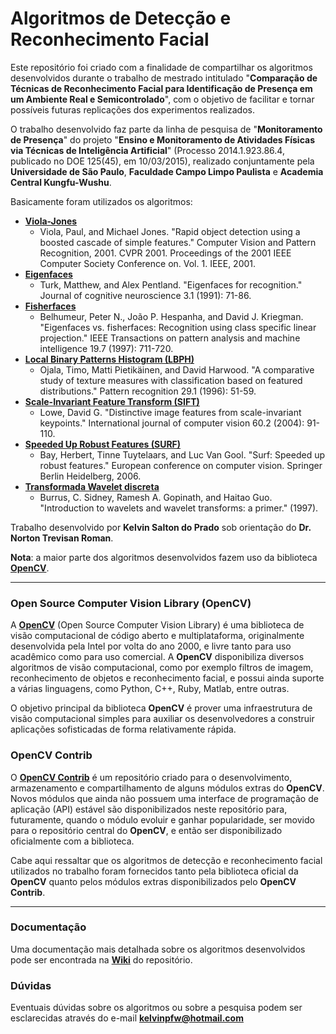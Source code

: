 # Algoritmos de Detecção e Reconhecimento Facial

Este repositório foi criado com a finalidade de compartilhar os algoritmos desenvolvidos durante o trabalho de mestrado intitulado "**Comparação de Técnicas de Reconhecimento Facial para Identificação de Presença em um Ambiente Real e Semicontrolado**", com o objetivo de facilitar e tornar possíveis futuras replicações dos experimentos realizados.

O trabalho desenvolvido faz parte da linha de pesquisa de "**Monitoramento de Presença**" do projeto "**Ensino e Monitoramento de Atividades Físicas via Técnicas de Inteligência Artificial**" (Processo 2014.1.923.86.4, publicado no DOE 125(45), em 10/03/2015), realizado conjuntamente pela **Universidade de São Paulo**, **Faculdade Campo Limpo Paulista** e **Academia Central Kungfu-Wushu**.

Basicamente foram utilizados os algoritmos:

 * **[Viola-Jones](http://docs.opencv.org/trunk/d7/d8b/tutorial_py_face_detection.html)**
   * Viola, Paul, and Michael Jones. "Rapid object detection using a boosted cascade of simple features." Computer Vision and Pattern Recognition, 2001. CVPR 2001. Proceedings of the 2001 IEEE Computer Society Conference on. Vol. 1. IEEE, 2001.
 * **[Eigenfaces](http://docs.opencv.org/2.4/modules/contrib/doc/facerec/facerec_tutorial.html#eigenfaces)**
   * Turk, Matthew, and Alex Pentland. "Eigenfaces for recognition." Journal of cognitive neuroscience 3.1 (1991): 71-86.
 * **[Fisherfaces](http://docs.opencv.org/2.4/modules/contrib/doc/facerec/facerec_tutorial.html#fisherfaces)**
   * Belhumeur, Peter N., João P. Hespanha, and David J. Kriegman. "Eigenfaces vs. fisherfaces: Recognition using class specific linear projection." IEEE Transactions on pattern analysis and machine intelligence 19.7 (1997): 711-720.
 * **[Local Binary Patterns Histogram (LBPH)](http://docs.opencv.org/2.4/modules/contrib/doc/facerec/facerec_tutorial.html#local-binary-patterns-histograms)**
   * Ojala, Timo, Matti Pietikäinen, and David Harwood. "A comparative study of texture measures with classification based on featured distributions." Pattern recognition 29.1 (1996): 51-59.
 * **[Scale-Invariant Feature Transform (SIFT)](http://docs.opencv.org/3.1.0/da/df5/tutorial_py_sift_intro.html)**
   * Lowe, David G. "Distinctive image features from scale-invariant keypoints." International journal of computer vision 60.2 (2004): 91-110.
 * **[Speeded Up Robust Features (SURF)](http://docs.opencv.org/3.0-beta/doc/py_tutorials/py_feature2d/py_surf_intro/py_surf_intro.html)**
   * Bay, Herbert, Tinne Tuytelaars, and Luc Van Gool. "Surf: Speeded up robust features." European conference on computer vision. Springer Berlin Heidelberg, 2006.
 * **[Transformada Wavelet discreta](https://www.mathworks.com/help/wavelet/ref/dwt2.html)**
   * Burrus, C. Sidney, Ramesh A. Gopinath, and Haitao Guo. "Introduction to wavelets and wavelet transforms: a primer." (1997).

Trabalho desenvolvido por **Kelvin Salton do Prado** sob orientação do **Dr. Norton Trevisan Roman**.

**Nota**: a maior parte dos algoritmos desenvolvidos fazem uso da biblioteca **[OpenCV](http://opencv.org)**.

----------------------

### Open Source Computer Vision Library (OpenCV)

A **[OpenCV](http://opencv.org)** (Open Source Computer Vision Library) é uma biblioteca de visão computacional de código aberto e multiplataforma, originalmente desenvolvida pela Intel por volta do ano 2000, e livre tanto para uso acadêmico como para uso comercial. A **OpenCV** disponibiliza diversos algoritmos de visão computacional, como por exemplo filtros de imagem, reconhecimento de objetos e reconhecimento facial, e possui ainda suporte a várias linguagens, como Python, C++, Ruby, Matlab, entre outras.

O objetivo principal da biblioteca **OpenCV** é prover uma infraestrutura de visão computacional simples para auxiliar os desenvolvedores a construir aplicações sofisticadas de forma relativamente rápida.



### OpenCV Contrib

O **[OpenCV Contrib](https://github.com/opencv/opencv_contrib)** é um repositório criado para o desenvolvimento, armazenamento e compartilhamento de alguns módulos extras do **OpenCV**. Novos módulos que ainda não possuem uma interface de programação de aplicação (API) estável são disponibilizados neste repositório para, futuramente, quando o módulo evoluir e ganhar popularidade, ser movido para o repositório central do **OpenCV**, e então ser disponibilizado oficialmente com a biblioteca.

Cabe aqui ressaltar que os algoritmos de detecção e reconhecimento facial utilizados no trabalho foram fornecidos tanto pela biblioteca oficial da **OpenCV** quanto pelos módulos extras disponibilizados pelo **OpenCV Contrib**.

----------------------

### Documentação

Uma documentação mais detalhada sobre os algoritmos desenvolvidos pode ser encontrada na **[Wiki](https://github.com/kelvins/Reconhecimento-Facial/wiki)** do repositório.

### Dúvidas

Eventuais dúvidas sobre os algoritmos ou sobre a pesquisa podem ser esclarecidas através do e-mail **kelvinpfw@hotmail.com**
